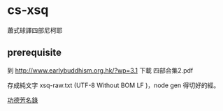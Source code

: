 # cs-xsq
蕭式球譯四部尼柯耶

## prerequisite

到 http://www.earlybuddhism.org.hk/?wp=3.1 下載 四部合集2.pdf

存成純文字 xsq-raw.txt  (UTF-8 Without BOM LF )，node  gen 得切好的經。



[功德芳名錄](hof.md)